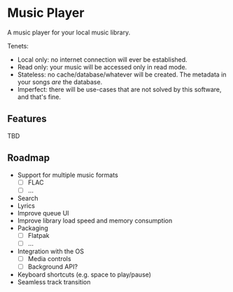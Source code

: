 # Music Player

A music player for your local music library.

Tenets:
 - Local only: no internet connection will ever be established.
 - Read only: your music will be accessed only in read mode.
 - Stateless: no cache/database/whatever will be created. The metadata in your songs _are_ the database.
 - Imperfect: there will be use-cases that are not solved by this software, and that's fine.

## Features

TBD

## Roadmap

 - Support for multiple music formats
   - [ ] FLAC
   - [ ] ...
 - Search
 - Lyrics
 - Improve queue UI
 - Improve library load speed and memory consumption
 - Packaging
   - [ ] Flatpak
   - [ ] ...
 - Integration with the OS
   - [ ] Media controls
   - [ ] Background API?
 - Keyboard shortcuts (e.g. space to play/pause)
 - Seamless track transition